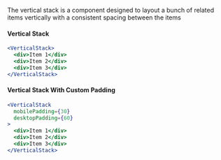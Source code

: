 The vertical stack is a component designed to layout a bunch of related items
vertically with a consistent spacing between the items

#### Vertical Stack
```jsx
<VerticalStack>
  <div>Item 1</div>
  <div>Item 2</div>
  <div>Item 3</div>
</VerticalStack>
```

#### Vertical Stack With Custom Padding
```jsx
<VerticalStack
  mobilePadding={30}
  desktopPadding={60}
>
  <div>Item 1</div>
  <div>Item 2</div>
  <div>Item 3</div>
</VerticalStack>
```
